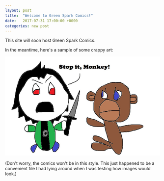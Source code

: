 ```yaml
---
layout: post
title:  "Welcome to Green Spark Comics!"
date:   2017-07-31 17:00:00 +0000
categories: new post
---
```

This site will soon host Green Spark Comics.

In the meantime, here's a sample of some crappy art:

![Death to the instant gratification monkey](/images/stopitmonkey.jpg)

(Don't worry, the comics won't be in this style. This just happened to be a convenient file I had lying around when I was testing how images would look.)
